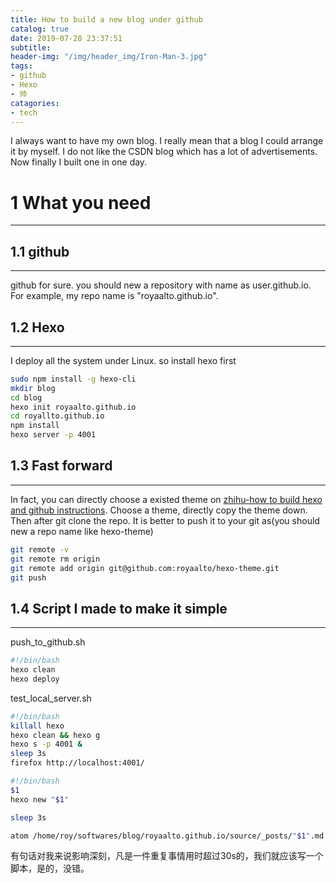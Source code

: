 ```yaml
---
title: How to build a new blog under github
catalog: true
date: 2019-07-28 23:37:51
subtitle:
header-img: "/img/header_img/Iron-Man-3.jpg"
tags:
- github
- Hexo
- 帅
catagories:
- tech
---
```

I always want to have my own blog. I really mean that a blog I could arrange it by myself. I do not like the CSDN blog which has a lot of advertisements.
Now finally I built one in one day.
# 1 What you need
---
## 1.1 github
---
github for sure. you should new a repository with name as user.github.io. For example, my repo name is "royaalto.github.io".

## 1.2 Hexo
---
I deploy all the system under Linux. so install hexo first
```bash
sudo npm install -g hexo-cli
mkdir blog
cd blog
hexo init royaalto.github.io
cd royallto.github.io
npm install
hexo server -p 4001
```

## 1.3 Fast forward
---
In fact, you can directly choose a existed theme on  [zhihu-how to build hexo and github instructions](https://zhuanlan.zhihu.com/p/26625249).
Choose a theme, directly copy the theme down. Then after git clone the repo. It is better to push it to your git as(you should new a repo name like hexo-theme)
```bash
git remote -v
git remote rm origin
git remote add origin git@github.com:royaalto/hexo-theme.git
git push
```

## 1.4 Script I made to make it simple
---
push_to_github.sh
```bash
#!/bin/bash
hexo clean
hexo deploy
```
test_local_server.sh
```bash
#!/bin/bash
killall hexo
hexo clean && hexo g
hexo s -p 4001 &
sleep 3s
firefox http://localhost:4001/
```

```bash
#!/bin/bash
$1
hexo new "$1"

sleep 3s

atom /home/roy/softwares/blog/royaalto.github.io/source/_posts/"$1".md
```
有句话对我来说影响深刻，凡是一件重复事情用时超过30s的，我们就应该写一个脚本，是的，没错。
